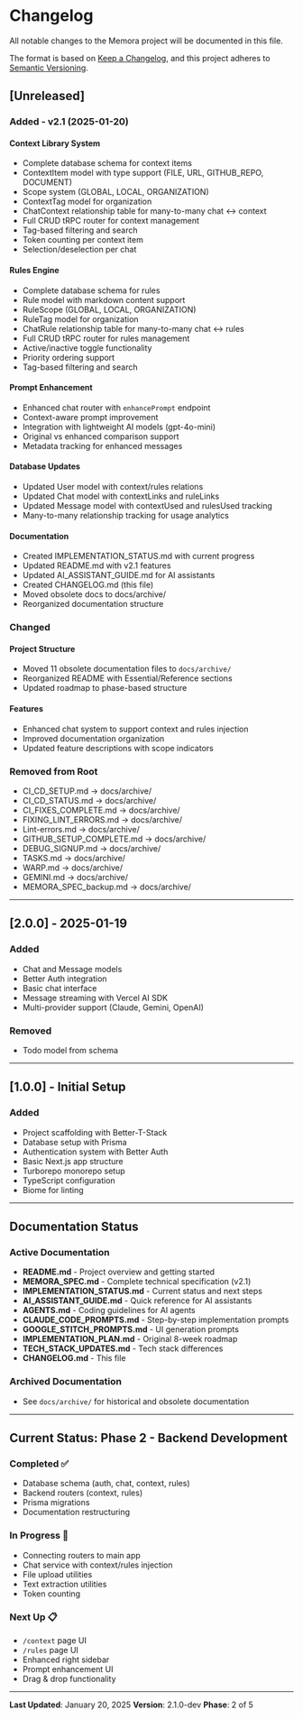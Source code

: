 # Changelog

All notable changes to the Memora project will be documented in this file.

The format is based on [Keep a Changelog](https://keepachangelog.com/en/1.0.0/),
and this project adheres to [Semantic Versioning](https://semver.org/spec/v2.0.0.html).

## [Unreleased]

### Added - v2.1 (2025-01-20)

#### Context Library System
- Complete database schema for context items
- ContextItem model with type support (FILE, URL, GITHUB_REPO, DOCUMENT)
- Scope system (GLOBAL, LOCAL, ORGANIZATION)
- ContextTag model for organization
- ChatContext relationship table for many-to-many chat ↔ context
- Full CRUD tRPC router for context management
- Tag-based filtering and search
- Token counting per context item
- Selection/deselection per chat

#### Rules Engine
- Complete database schema for rules
- Rule model with markdown content support
- RuleScope (GLOBAL, LOCAL, ORGANIZATION)
- RuleTag model for organization
- ChatRule relationship table for many-to-many chat ↔ rules
- Full CRUD tRPC router for rules management
- Active/inactive toggle functionality
- Priority ordering support
- Tag-based filtering and search

#### Prompt Enhancement
- Enhanced chat router with `enhancePrompt` endpoint
- Context-aware prompt improvement
- Integration with lightweight AI models (gpt-4o-mini)
- Original vs enhanced comparison support
- Metadata tracking for enhanced messages

#### Database Updates
- Updated User model with context/rules relations
- Updated Chat model with contextLinks and ruleLinks
- Updated Message model with contextUsed and rulesUsed tracking
- Many-to-many relationship tracking for usage analytics

#### Documentation
- Created IMPLEMENTATION_STATUS.md with current progress
- Updated README.md with v2.1 features
- Updated AI_ASSISTANT_GUIDE.md for AI assistants
- Created CHANGELOG.md (this file)
- Moved obsolete docs to docs/archive/
- Reorganized documentation structure

### Changed

#### Project Structure
- Moved 11 obsolete documentation files to `docs/archive/`
- Reorganized README with Essential/Reference sections
- Updated roadmap to phase-based structure

#### Features
- Enhanced chat system to support context and rules injection
- Improved documentation organization
- Updated feature descriptions with scope indicators

### Removed from Root
- CI_CD_SETUP.md → docs/archive/
- CI_CD_STATUS.md → docs/archive/
- CI_FIXES_COMPLETE.md → docs/archive/
- FIXING_LINT_ERRORS.md → docs/archive/
- Lint-errors.md → docs/archive/
- GITHUB_SETUP_COMPLETE.md → docs/archive/
- DEBUG_SIGNUP.md → docs/archive/
- TASKS.md → docs/archive/
- WARP.md → docs/archive/
- GEMINI.md → docs/archive/
- MEMORA_SPEC_backup.md → docs/archive/

---

## [2.0.0] - 2025-01-19

### Added
- Chat and Message models
- Better Auth integration
- Basic chat interface
- Message streaming with Vercel AI SDK
- Multi-provider support (Claude, Gemini, OpenAI)

### Removed
- Todo model from schema

---

## [1.0.0] - Initial Setup

### Added
- Project scaffolding with Better-T-Stack
- Database setup with Prisma
- Authentication system with Better Auth
- Basic Next.js app structure
- Turborepo monorepo setup
- TypeScript configuration
- Biome for linting

---

## Documentation Status

### Active Documentation
- **README.md** - Project overview and getting started
- **MEMORA_SPEC.md** - Complete technical specification (v2.1)
- **IMPLEMENTATION_STATUS.md** - Current status and next steps
- **AI_ASSISTANT_GUIDE.md** - Quick reference for AI assistants
- **AGENTS.md** - Coding guidelines for AI agents
- **CLAUDE_CODE_PROMPTS.md** - Step-by-step implementation prompts
- **GOOGLE_STITCH_PROMPTS.md** - UI generation prompts
- **IMPLEMENTATION_PLAN.md** - Original 8-week roadmap
- **TECH_STACK_UPDATES.md** - Tech stack differences
- **CHANGELOG.md** - This file

### Archived Documentation
- See `docs/archive/` for historical and obsolete documentation

---

## Current Status: Phase 2 - Backend Development

### Completed ✅
- Database schema (auth, chat, context, rules)
- Backend routers (context, rules)
- Prisma migrations
- Documentation restructuring

### In Progress 🚧
- Connecting routers to main app
- Chat service with context/rules injection
- File upload utilities
- Text extraction utilities
- Token counting

### Next Up 📋
- `/context` page UI
- `/rules` page UI
- Enhanced right sidebar
- Prompt enhancement UI
- Drag & drop functionality

---

**Last Updated**: January 20, 2025
**Version**: 2.1.0-dev
**Phase**: 2 of 5
